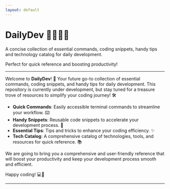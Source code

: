 ```yaml
---
layout: default
---
```


# DailyDev 👩🏻‍💻🎯

A concise collection of essential commands, coding snippets, handy tips and technology catalog for daily development.

Perfect for quick reference and boosting productivity!

---

Welcome to **DailyDev**! 🚀 Your future go-to collection of essential commands, coding snippets, and handy tips for daily development. This repository is currently under development, but stay tuned for a treasure trove of resources to simplify your coding journey! 🛠️

* **Quick Commands**: Easily accessible terminal commands to streamline your workflow. ⌨️
* **Handy Snippets**: Reusable code snippets to accelerate your development process. 💨
* **Essential Tips**: Tips and tricks to enhance your coding efficiency. ✨
* **Tech Catalog**: A comprehensive catalog of technologies, tools, and resources for quick reference. 📚

We are going to bring you a comprehensive and user-friendly reference that will boost your productivity and keep your development process smooth and efficient. 

Happy coding! 💻🎉

---



